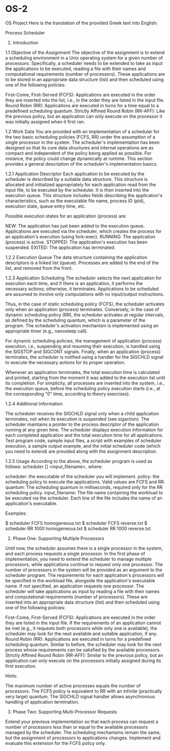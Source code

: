 # OS-2
OS Project
Here is the translation of the provided Greek text into English:

Process Scheduler

1. Introduction

1.1 Objective of the Assignment The objective of the assignment is to extend a scheduling environment in a Unix operating system for a given number of processors. Specifically, a scheduler needs to be extended to take as input the applications to be executed, reading a file with their names and computational requirements (number of processors). These applications are to be stored in an appropriate data structure (list) and then scheduled using one of the following policies:

  First-Come, First-Served (FCFS): Applications are executed in the order they are inserted into the list, i.e., in the order they are listed in the input file.
  Round Robin (RR): Applications are executed in turns for a time equal to a predefined scheduling quantum.
  Strictly Affined Round Robin (RR-AFF): Like the previous policy, but an application can only execute on the processor it was initially assigned when it first ran.

1.2 Work Data You are provided with an implementation of a scheduler for the two basic scheduling policies (FCFS, RR) under the assumption of a single processor in the system.
The scheduler's implementation has been designed so that its core data structures and internal operations are as compact and independent of the policy being applied as possible. For instance, the policy could change dynamically at runtime. This section provides a general description of the scheduler's implementation basics.

1.2.1 Application Descriptor Each application to be executed by the scheduler is described by a suitable data structure. This structure is allocated and initialized appropriately for each application read from the input file, to be executed by the scheduler. It is then inserted into the execution queue. This structure includes fields describing the application's characteristics, such as the executable file name, process ID (pid), execution state, queue entry time, etc.

Possible execution states for an application (process) are:

  NEW: The application has just been added to the execution queue. Applications are executed via the scheduler, which creates the process for an application's execution (using fork-exec).
  RUNNING: The application (process) is active.
  STOPPED: The application's execution has been suspended.
  EXITED: The application has terminated.

1.2.2 Execution Queue The data structure containing the application descriptors is a linked list (queue). Processes are added to the end of the list, and removed from the front.

1.2.3 Application Scheduling The scheduler selects the next application for execution each time, and if there is an application, it performs the necessary actions; otherwise, it terminates. Applications to be scheduled are assumed to involve only computations with no input/output instructions.

Thus, in the case of static scheduling policy (FCFS), the scheduler activates only when an application (process) terminates.
Conversely, in the case of dynamic scheduling policy (RR), the scheduler activates at regular intervals, as defined by the scheduling quantum, which is a parameter of the program. The scheduler's activation mechanism is implemented using an appropriate timer (e.g., nanosleep call).

For dynamic scheduling policies, the management of application (process) execution, i.e., suspending and resuming their execution, is handled using the SIGSTOP and SIGCONT signals.
Finally, when an application (process) terminates, the scheduler is notified using a handler for the SIGCHLD signal to execute the necessary actions for its proper operation.

Whenever an application terminates, the total execution time is calculated and printed, starting from the moment it was added to the execution list until its completion.
For simplicity, all processes are inserted into the system, i.e., the execution queue, before the scheduling policy execution starts (i.e., at the corresponding "0" time, according to theory exercises).

1.2.4 Additional Information

  The scheduler receives the SIGCHLD signal only when a child application terminates, not when its execution is suspended (see sigaction).
  The scheduler maintains a pointer to the process descriptor of the application running at any given time.
  The scheduler displays execution information for each completed application and the total execution time for all applications.
  Test program code, sample input files, a script with examples of scheduler execution, a sample output example, and the initial scheduler code (which you need to extend) are provided along with the assignment description.

1.2.5 Usage According to the above, the scheduler program is used as follows: scheduler <policy> [<quantum>] <input_filename>, where:

  scheduler: the executable of the scheduler you will implement.
  policy: the scheduling policy to execute the applications. Valid values are FCFS and RR.
  quantum: The scheduling quantum in milliseconds, required only for the RR scheduling policy.
  input_filename: The file name containing the workload to be executed via the scheduler. Each line of the file includes the name of an application's executable.

Examples:

$ scheduler FCFS homogeneous.txt
$ scheduler FCFS reverse.txt
$ scheduler RR 1000 homogeneous.txt
$ scheduler RR 1000 reverse.txt

2. Phase One: Supporting Multiple Processors

Until now, the scheduler assumes there is a single processor in the system, and each process requests a single processor. In the first phase of implementation, you need to extend the scheduler to manage multiple processors, while applications continue to request only one processor. The number of processors in the system will be provided as an argument to the scheduler program. The requirements for each application's processors will be specified in the workload file, alongside the application's executable name. If not specified, an application requests one processor.
The scheduler will take applications as input by reading a file with their names and computational requirements (number of processors). These are inserted into an appropriate data structure (list) and then scheduled using one of the following policies:

  First-Come, First-Served (FCFS): Applications are executed in the order they are listed in the input file. If the requirements of an application cannot be met (e.g., it requests both processors while only one is available), the scheduler may look for the next available and suitable application, if any.
  Round Robin (RR): Applications are executed in turns for a predefined scheduling quantum. Similar to before, the scheduler may look for the next process whose requirements can be satisfied by the available processors.
  Strictly Affined Round Robin (RR-AFF): Similar to the previous policy, but an application can only execute on the processors initially assigned during its first execution.

Hints:

  The maximum number of active processes equals the number of processors.
  The FCFS policy is equivalent to RR with an infinite (practically very large) quantum.
  The SIGCHLD signal handler allows asynchronous handling of application termination.

3. Phase Two: Supporting Multi-Processor Requests

Extend your previous implementation so that each process can request a number of processors less than or equal to the available processors managed by the scheduler. The scheduling mechanisms remain the same, but the assignment of processors to applications changes. Implement and evaluate this extension for the FCFS policy only.
